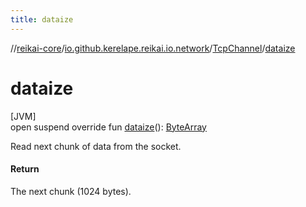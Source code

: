 ```yaml
---
title: dataize
---
```

//[reikai-core](../../../index.html)/[io.github.kerelape.reikai.io.network](../index.html)/[TcpChannel](index.html)/[dataize](dataize.html)



# dataize



[JVM]\
open suspend override fun [dataize](dataize.html)(): [ByteArray](https://kotlinlang.org/api/latest/jvm/stdlib/kotlin/-byte-array/index.html)



Read next chunk of data from the socket.



#### Return



The next chunk (1024 bytes).




